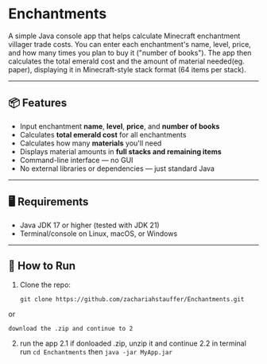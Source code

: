 # Enchantments

A simple Java console app that helps calculate Minecraft enchantment villager trade costs. You can enter each enchantment's name, level, price, and how many times you plan to buy it ("number of books"). The app then calculates the total emerald cost and the amount of material needed(eg. paper), displaying it in Minecraft-style stack format (64 items per stack).

---

## 📦 Features

- Input enchantment **name**, **level**, **price**, and **number of books**
- Calculates **total emerald cost** for all enchantments
- Calculates how many **materials** you'll need
- Displays material amounts in **full stacks and remaining items**
- Command-line interface — no GUI
- No external libraries or dependencies — just standard Java

---

## 🖥️ Requirements

- Java JDK 17 or higher (tested with JDK 21)
- Terminal/console on Linux, macOS, or Windows

---

## 🚀 How to Run


1. Clone the repo:

   `git clone https://github.com/zachariahstauffer/Enchantments.git`
   

or

    download the .zip and continue to 2

2. run the app
    2.1 if donloaded .zip, unzip it and continue
    2.2 in terminal run `cd Enchantments` then `java -jar MyApp.jar`
